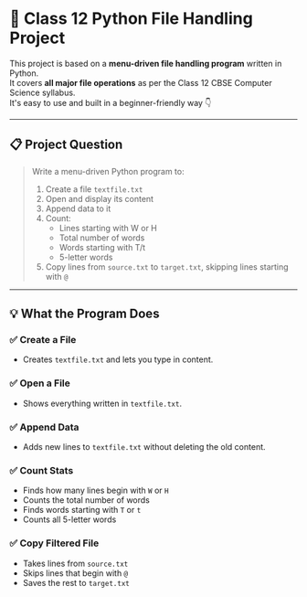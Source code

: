 # 📁 Class 12 Python File Handling Project

This project is based on a **menu-driven file handling program** written in Python.  
It covers **all major file operations** as per the Class 12 CBSE Computer Science syllabus.  
It's easy to use and built in a beginner-friendly way 👇

---

## 📋 Project Question

> Write a menu-driven Python program to:
>
> 1. Create a file `textfile.txt`
> 2. Open and display its content
> 3. Append data to it
> 4. Count:
>    - Lines starting with W or H  
>    - Total number of words  
>    - Words starting with T/t  
>    - 5-letter words  
> 5. Copy lines from `source.txt` to `target.txt`, skipping lines starting with `@`

---

## 💡 What the Program Does

### ✅ Create a File
- Creates `textfile.txt` and lets you type in content.

### ✅ Open a File
- Shows everything written in `textfile.txt`.

### ✅ Append Data
- Adds new lines to `textfile.txt` without deleting the old content.

### ✅ Count Stats
- Finds how many lines begin with `W` or `H`
- Counts the total number of words
- Finds words starting with `T` or `t`
- Counts all 5-letter words

### ✅ Copy Filtered File
- Takes lines from `source.txt`
- Skips lines that begin with `@`
- Saves the rest to `target.txt`

